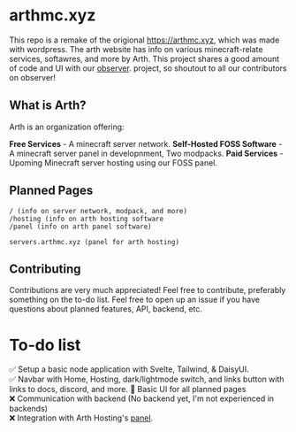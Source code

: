 # arthmc.xyz

This repo is a remake of the origional https://arthmc.xyz, which was made with wordpress. The arth website has info on various minecraft-relate services, softawres, and more by Arth. This project shares a good amount of code and UI with our [observer](https://github.com/diamonc/observer). project, so shoutout to all our contributors on observer!

## What is Arth?

Arth is an organization offering:

**Free Services** - A minecraft server network.
**Self-Hosted FOSS Software** - A minecraft server panel in developnment, Two modpacks.
**Paid Services** - Upoming Minecraft server hosting using our FOSS panel.

## Planned Pages

```
/ (info on server network, modpack, and more)
/hosting (info on arth hosting software
/panel (info on arth panel software)

servers.arthmc.xyz (panel for arth hosting)
```

## Contributing

Contributions are very much appreciated! Feel free to contribute, preferably something on the to-do list. Feel free to open up an issue if you have questions about planned features, API, backend, etc.

# To-do list
✅ Setup a basic node application with Svelte, Tailwind, & DaisyUI.  
✅ Navbar with Home, Hosting, dark/lightmode switch, and links button with links to docs, discord, and more.
🔨 Basic UI for all planned pages  
❌ Communication with backend (No backend yet, I'm not experienced in backends)   
❌ Integration with Arth Hosting's [panel](https://github.com/diamonc/observer).
